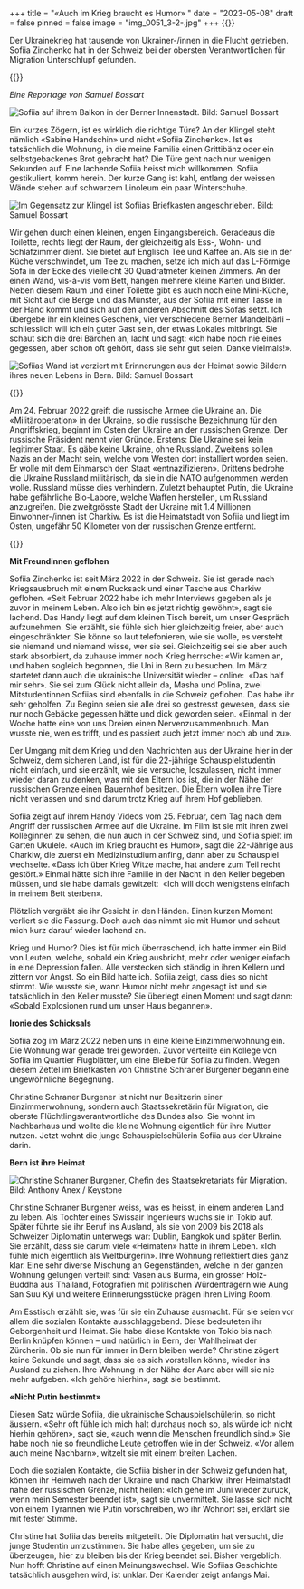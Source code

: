 +++
title = "«Auch im Krieg braucht es Humor» "
date = "2023-05-08"
draft = false
pinned = false
image = "img_0051_3-2-.jpg"
+++
{{<lead>}}

Der Ukrainekrieg hat tausende von Ukrainer-/innen in die Flucht getrieben. Sofiia Zinchenko hat in der Schweiz bei der obersten Verantwortlichen für Migration Unterschlupf gefunden.

{{</lead>}}

*Eine Reportage von Samuel Bossart*

![Sofiia auf ihrem Balkon in der Berner Innenstadt. Bild: Samuel Bossart](img_0051_3-2-.jpg)

Ein kurzes Zögern, ist es wirklich die richtige Türe? An der Klingel steht nämlich «Sabine Handschin» und nicht «Sofiia Zinchenko». Ist es tatsächlich die Wohnung, in die meine Familie einen Grittibänz oder ein selbstgebackenes Brot gebracht hat? Die Türe geht nach nur wenigen Sekunden auf. Eine lachende Sofiia heisst mich willkommen. Sofiia gestikuliert, komm herein. Der kurze Gang ist kahl, entlang der weissen Wände stehen auf schwarzem Linoleum ein paar Winterschuhe. 

![Im Gegensatz zur Klingel ist Sofiias Briefkasten angeschrieben. Bild: Samuel Bossart](67a9def9-2768-447c-b7ff-e3ebd82bc1bb.jpg)

Wir gehen durch einen kleinen, engen Eingangsbereich. Geradeaus die Toilette, rechts liegt der Raum, der gleichzeitig als Ess-, Wohn- und Schlafzimmer dient. Sie bietet auf Englisch Tee und Kaffee an. Als sie in der Küche verschwindet, um Tee zu machen, setze ich mich auf das L-Förmige Sofa in der Ecke des vielleicht 30 Quadratmeter kleinen Zimmers. An der einen Wand, vis-à-vis vom Bett, hängen mehrere kleine Karten und Bilder. Neben diesem Raum und einer Toilette gibt es auch noch eine Mini-Küche, mit Sicht auf die Berge und das Münster, aus der Sofiia mit einer Tasse in der Hand kommt und sich auf den anderen Abschnitt des Sofas setzt. Ich übergebe ihr ein kleines Geschenk, vier verschiedene Berner Mandelbärli – schliesslich will ich ein guter Gast sein, der etwas Lokales mitbringt. Sie schaut sich die drei Bärchen an, lacht und sagt: «Ich habe noch nie eines gegessen, aber schon oft gehört, dass sie sehr gut seien. Danke vielmals!». 

![Sofiias Wand ist verziert mit Erinnerungen aus der Heimat sowie Bildern ihres neuen Lebens in Bern.   Bild: Samuel Bossart](img_0047-1-.jpg)

{{<box>}}

Am 24. Februar 2022 greift die russische Armee die Ukraine an. Die «Militäroperation» in der Ukraine, so die russische Bezeichnung für den Angriffskrieg, beginnt im Osten der Ukraine an der russischen Grenze. Der russische Präsident nennt vier Gründe. Erstens: Die Ukraine sei kein legitimer Staat. Es gäbe keine Ukraine, ohne Russland. Zweitens sollen Nazis an der Macht sein, welche vom Westen dort installiert  worden seien. Er wolle mit dem Einmarsch den Staat «entnazifizieren». Drittens bedrohe die Ukraine Russland militärisch, da sie in die NATO aufgenommen werden wolle. Russland müsse dies verhindern. Zuletzt behauptet Putin, die Ukraine habe gefährliche Bio-Labore, welche Waffen herstellen, um Russland anzugreifen. Die zweitgrösste Stadt der Ukraine mit 1.4 Millionen Einwohner-/innen ist  Charkiw. Es ist die Heimatstadt von Sofiia und liegt im Osten, ungefähr 50 Kilometer von der russischen Grenze entfernt. 

{{</box>}}

**Mit Freundinnen geflohen**

Sofiia Zinchenko ist seit März 2022 in der Schweiz. Sie ist gerade nach Kriegsausbruch mit einem Rucksack und einer Tasche aus Charkiw geflohen. «Seit Februar 2022 habe ich mehr Interviews gegeben als je zuvor in meinem Leben. Also ich bin es jetzt richtig gewöhnt», sagt sie lachend. Das Handy liegt auf dem kleinen Tisch bereit, um unser Gespräch aufzunehmen. Sie erzählt, sie fühle sich hier gleichzeitig freier, aber auch eingeschränkter. Sie könne so laut telefonieren, wie sie wolle, es versteht sie niemand und niemand wisse, wer sie sei. Gleichzeitig sei sie aber auch stark absorbiert, da zuhause immer noch Krieg herrsche: «Wir kamen an, und haben sogleich begonnen, die Uni in Bern zu besuchen. Im März startetet dann auch die ukrainische Universität wieder – online:  «Das half mir sehr». Sie sei zum Glück nicht allein da, Masha und Polina, zwei Mitstudentinnen Sofiias sind ebenfalls in die Schweiz geflohen. Das habe ihr sehr geholfen. Zu Beginn seien sie alle drei so gestresst gewesen, dass sie nur noch Gebäcke gegessen hätte und dick geworden seien. «Einmal in der Woche hatte eine von uns Dreien einen Nervenzusammenbruch. Man wusste nie, wen es trifft, und es passiert auch jetzt immer noch ab und zu». 

Der Umgang mit dem Krieg und den Nachrichten aus der Ukraine hier in der Schweiz, dem sicheren Land, ist für die 22-jährige Schauspielstudentin nicht einfach, und sie erzählt, wie sie versuche, loszulassen, nicht immer wieder daran zu denken, was mit den Eltern los ist, die in der Nähe der russischen Grenze einen Bauernhof besitzen. Die Eltern wollen ihre Tiere nicht verlassen und sind darum trotz Krieg auf ihrem Hof geblieben. 

Sofiia zeigt auf ihrem Handy Videos vom 25. Februar, dem Tag nach dem Angriff der russischen Armee auf die Ukraine. Im Film ist sie mit ihren zwei Kolleginnen zu sehen, die nun auch in der Schweiz sind, und Sofiia spielt im Garten Ukulele. «Auch im Krieg braucht es Humor», sagt die 22-Jährige aus Charkiw, die zuerst ein Medizinstudium anfing, dann aber zu Schauspiel wechselte. «Dass ich über Krieg Witze mache, hat andere zum Teil recht gestört.» Einmal hätte sich ihre Familie in der Nacht in den Keller begeben müssen, und sie habe damals gewitzelt:  «Ich will doch wenigstens einfach in meinem Bett sterben». 

Plötzlich vergräbt sie ihr Gesicht in den Händen. Einen kurzen Moment verliert sie die Fassung. Doch auch das nimmt sie mit Humor und schaut mich kurz darauf wieder lachend an. 

Krieg und Humor? Dies ist für mich überraschend, ich hatte immer ein Bild von Leuten, welche, sobald ein Krieg ausbricht, mehr oder weniger einfach in eine Depression fallen. Alle verstecken sich ständig in ihren Kellern und zittern vor Angst. So ein Bild hatte ich. Sofiia zeigt, dass dies so nicht stimmt. Wie wusste sie, wann Humor nicht mehr angesagt ist und sie tatsächlich in den Keller musste? Sie überlegt einen Moment und sagt dann: «Sobald Explosionen rund um unser Haus begannen». 

**Ironie des Schicksals** 

Sofiia zog im März 2022 neben uns in eine kleine Einzimmerwohnung ein. Die Wohnung war gerade frei geworden. Zuvor verteilte ein Kollege von Sofiia im Quartier Flugblätter, um eine Bleibe für Sofiia zu finden. Wegen diesem Zettel im Briefkasten von Christine Schraner Burgener begann eine ungewöhnliche Begegnung. 

Christine Schraner Burgener ist nicht nur Besitzerin einer Einzimmerwohnung, sondern auch Staatssekretärin für Migration, die oberste Flüchtlingsverantwortliche des Bundes also. Sie wohnt im Nachbarhaus und wollte die kleine Wohnung eigentlich für ihre Mutter nutzen. Jetzt wohnt die junge Schauspielschülerin Sofiia aus der Ukraine darin. 

**Bern ist ihre Heimat**

![Christine Schraner Burgener, Chefin des Staatsekretariats für Migration. Bild: Anthony Anex / Keystone](christine-1-.jpg)

Christine Schraner Burgener weiss, was es heisst, in einem anderen Land zu leben. Als Tochter eines Swissair Ingenieurs wuchs sie in Tokio auf. Später führte sie ihr Beruf ins Ausland, als sie von 2009 bis 2018 als Schweizer Diplomatin unterwegs war: Dublin, Bangkok und später Berlin. Sie erzählt, dass sie darum viele «Heimaten» hatte in ihrem Leben. «Ich fühle mich eigentlich als Weltbürgerin». Ihre Wohnung reflektiert dies ganz klar. Eine sehr diverse Mischung an Gegenständen, welche in der ganzen Wohnung gelungen verteilt sind: Vasen aus Burma, ein grosser Holz-Buddha aus Thailand, Fotografien mit politischen Würdenträgern wie Aung San Suu Kyi und weitere Erinnerungsstücke prägen ihren Living Room. 

Am Esstisch erzählt sie, was für sie ein Zuhause ausmacht. Für sie seien vor allem die sozialen Kontakte ausschlaggebend. Diese bedeuteten ihr Geborgenheit und Heimat. Sie habe diese Kontakte von Tokio bis nach Berlin knüpfen können – und natürlich in Bern, der Wahlheimat der Zürcherin. Ob sie nun für immer in Bern bleiben werde? Christine zögert keine Sekunde und sagt, dass sie es sich vorstellen könne, wieder ins Ausland zu ziehen. Ihre Wohnung in der Nähe der Aare aber will sie nie mehr aufgeben. «Ich gehöre hierhin», sagt sie bestimmt.

**«Nicht Putin bestimmt»**

Diesen Satz würde Sofiia, die ukrainische Schauspielschülerin, so nicht äussern. «Sehr oft fühle ich mich halt durchaus noch so, als würde ich nicht hierhin gehören», sagt sie, «auch wenn die Menschen freundlich sind.» Sie habe noch nie so freundliche Leute getroffen wie in der Schweiz. «Vor allem auch meine Nachbarn», witzelt sie mit einem breiten Lachen. 

Doch die sozialen Kontakte, die Sofiia bisher in der Schweiz gefunden hat, können ihr Heimweh nach der Ukraine und nach Charkiw, ihrer Heimatstadt nahe der russischen Grenze, nicht heilen: «Ich gehe im Juni wieder zurück, wenn mein Semester beendet ist», sagt sie unvermittelt. Sie lasse sich nicht von einem Tyrannen wie Putin vorschreiben, wo ihr Wohnort sei, erklärt sie mit fester Stimme.  

Christine hat Sofiia das bereits mitgeteilt. Die Diplomatin hat versucht, die junge Studentin umzustimmen. Sie habe alles gegeben, um sie zu überzeugen, hier zu bleiben bis der Krieg beendet sei. Bisher vergeblich. Nun hofft Christine auf einen Meinungswechsel. Wie Sofiias Geschichte tatsächlich ausgehen wird, ist unklar. Der Kalender zeigt anfangs Mai.